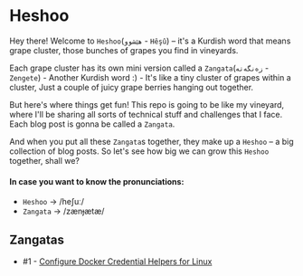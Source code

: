 # Heshoo

Hey there! Welcome to ``Heshoo``(``هێشوو`` - ``Hêşû``) – it's a Kurdish word that means grape cluster, those bunches of grapes you find in vineyards.

Each grape cluster has its own mini version called a ``Zangata``(``زەنگەتە`` - ``Zengete``) - Another Kurdish word :) - It's like a tiny cluster of grapes within a cluster, Just a couple of juicy grape berries hanging out together.

But here's where things get fun! This repo is going to be like my vineyard, where I'll be sharing all sorts of technical stuff and challenges that I face. Each blog post is gonna be called a ``Zangata``.

And when you put all these ``Zangata``s together, they make up a ``Heshoo`` – a big collection of blog posts. So let's see how big we can grow this ``Heshoo`` together, shall we?

#### In case you want to know the pronunciations:
- ``Heshoo`` -> /heʃuː/
- ``Zangata`` -> /zænɟætæ/

## Zangatas

- #1 - [Configure Docker Credential Helpers for Linux](https://github.com/hazharaziz/zayala/tree/main/zangatas/1)
